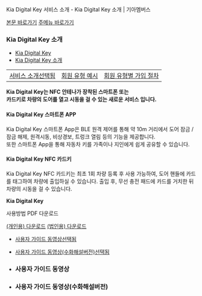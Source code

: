 Kia Digital Key 서비스 소개 - Kia Digital Key 소개 | 기아멤버스 










 



[본문 바로가기](#content)
[주메뉴 바로가기](#gnb)

### Kia Digital Key 소개

* [Kia Digital Key](https://members.kia.com/kr/view/qdks/info/qdks_kdk_service_intro.do)
* [Kia Digital Key 소개](https://members.kia.com/kr/view/qdks/info/qdks_kdk_service_intro.do)

|  |  |  |
| --- | --- | --- |
| [서비스 소개선택됨](/kr/view/qdks/info/qdks_kdk_service_intro.do) | [회원 유형 예시](/kr/view/qdks/info/qdks_kdk_service_example.do) | [회원 유형별 가입 절차](/kr/view/qdks/info/qdks_kdk_service_process.do) |

**Kia Digital Key는 NFC 안테나가 장착된 스마트폰 또는   
카드키로 차량의 도어를 열고 시동을 걸 수 있는 새로운 서비스 입니다.**

#### Kia Digital Key 스마트폰 APP



Kia Digital Key 스마트폰 App은 BLE 원격 제어를 통해 약 10m
거리에서 도어 잠금 / 잠금 해제, 원격시동, 비상경보, 트렁크 열림
등의 기능을 제공합니다.  
또한 스마트폰 App을 통해 자동차 키를 가족이나 지인에게 쉽게
공유할 수 있습니다.

#### Kia Digital Key NFC 카드키



Kia Digital Key NFC 카드키는 최초 1회 차량 등록 후 사용 가능하여,
도어 핸들에 카드를 태그하여 차량에 출입하실 수 있습니다.
출입 후, 무선 충전 패드에 카드를 거치한 뒤 차량의 시동을 걸 수 있습니다.

**Kia Digital Key**

사용방법 PDF 다운로드

[(개인용) 다운로드](/kr/kfiles/dkc/KIA-DigitalKey_UserManualP.pdf)
[(법인용) 다운로드](/kr/kfiles/dkc/KIA-DigitalKey_UserManualC.pdf)

* [사용자 가이드 동영상선택됨](#)
* [사용자 가이드 동영상(수화해설버전)선택됨](#)

* ### 사용자 가이드 동영상
* ### 사용자 가이드 동영상(수화해설버전)